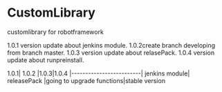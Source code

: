 # CustomLibrary
customlibrary for robotframework

1.0.1 version update about jenkins module.
1.0.2create branch developing from branch master.
1.0.3 version update about relasePack.
1.0.4 version update about runpreinstall.

1.0.1| 1.0.2  |1.0.3|1.0.4
|-------------------------|
jenkins module|  releasePack |going to upgrade functions|stable version
